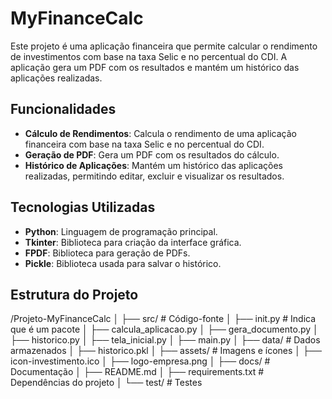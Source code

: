 # MyFinanceCalc

Este projeto é uma aplicação financeira que permite calcular o rendimento de investimentos com base na taxa Selic e no percentual do CDI. A aplicação gera um PDF com os resultados e mantém um histórico das aplicações realizadas.

## Funcionalidades

- **Cálculo de Rendimentos**: Calcula o rendimento de uma aplicação financeira com base na taxa Selic e no percentual do CDI.
- **Geração de PDF**: Gera um PDF com os resultados do cálculo.
- **Histórico de Aplicações**: Mantém um histórico das aplicações realizadas, permitindo editar, excluir e visualizar os resultados.

## Tecnologias Utilizadas

- **Python**: Linguagem de programação principal.
- **Tkinter**: Biblioteca para criação da interface gráfica.
- **FPDF**: Biblioteca para geração de PDFs.
- **Pickle**: Biblioteca usada para salvar o histórico.

## Estrutura do Projeto

/Projeto-MyFinanceCalc
│
├── src/ # Código-fonte
│ ├── init.py # Indica que é um pacote
│ ├── calcula_aplicacao.py
│ ├── gera_documento.py
│ ├── historico.py
│ ├── tela_inicial.py
│ ├── main.py
│
├── data/ # Dados armazenados
│ ├── historico.pkl
│
├── assets/ # Imagens e ícones
│ ├── icon-investimento.ico
│ ├── logo-empresa.png
│
├── docs/ # Documentação
│ ├── README.md
│
├── requirements.txt # Dependências do projeto
│
└── test/ # Testes 